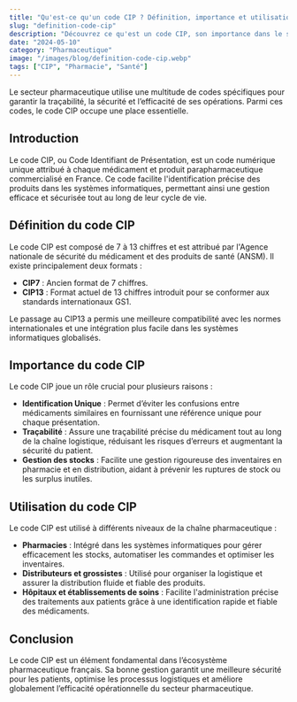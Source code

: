 ```yaml
---
title: "Qu'est-ce qu'un code CIP ? Définition, importance et utilisation"
slug: "definition-code-cip"
description: "Découvrez ce qu'est un code CIP, son importance dans le secteur pharmaceutique, et comment il est utilisé."
date: "2024-05-10"
category: "Pharmaceutique"
image: "/images/blog/definition-code-cip.webp"
tags: ["CIP", "Pharmacie", "Santé"]
---
```


Le secteur pharmaceutique utilise une multitude de codes spécifiques pour garantir la traçabilité, la sécurité et l’efficacité de ses opérations. Parmi ces codes, le code CIP occupe une place essentielle.

## Introduction

Le code CIP, ou Code Identifiant de Présentation, est un code numérique unique attribué à chaque médicament et produit parapharmaceutique commercialisé en France. Ce code facilite l'identification précise des produits dans les systèmes informatiques, permettant ainsi une gestion efficace et sécurisée tout au long de leur cycle de vie.

## Définition du code CIP

Le code CIP est composé de 7 à 13 chiffres et est attribué par l'Agence nationale de sécurité du médicament et des produits de santé (ANSM). Il existe principalement deux formats :

- **CIP7** : Ancien format de 7 chiffres.
- **CIP13** : Format actuel de 13 chiffres introduit pour se conformer aux standards internationaux GS1.

Le passage au CIP13 a permis une meilleure compatibilité avec les normes internationales et une intégration plus facile dans les systèmes informatiques globalisés.

## Importance du code CIP

Le code CIP joue un rôle crucial pour plusieurs raisons :

- **Identification Unique** : Permet d’éviter les confusions entre médicaments similaires en fournissant une référence unique pour chaque présentation.
- **Traçabilité** : Assure une traçabilité précise du médicament tout au long de la chaîne logistique, réduisant les risques d’erreurs et augmentant la sécurité du patient.
- **Gestion des stocks** : Facilite une gestion rigoureuse des inventaires en pharmacie et en distribution, aidant à prévenir les ruptures de stock ou les surplus inutiles.

## Utilisation du code CIP

Le code CIP est utilisé à différents niveaux de la chaîne pharmaceutique :

- **Pharmacies** : Intégré dans les systèmes informatiques pour gérer efficacement les stocks, automatiser les commandes et optimiser les inventaires.
- **Distributeurs et grossistes** : Utilisé pour organiser la logistique et assurer la distribution fluide et fiable des produits.
- **Hôpitaux et établissements de soins** : Facilite l'administration précise des traitements aux patients grâce à une identification rapide et fiable des médicaments.

## Conclusion

Le code CIP est un élément fondamental dans l’écosystème pharmaceutique français. Sa bonne gestion garantit une meilleure sécurité pour les patients, optimise les processus logistiques et améliore globalement l’efficacité opérationnelle du secteur pharmaceutique.
